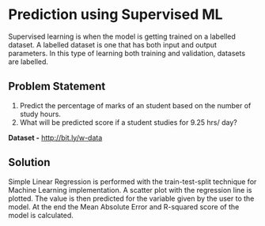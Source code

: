# Prediction using Supervised ML

Supervised learning is when the model is getting trained on a labelled dataset. A labelled dataset is one that has both input and output parameters. In this type of learning both training and validation, datasets are labelled.

## Problem Statement


1. Predict the percentage of marks of an student based on the number of study hours.
1. What will be predicted score if a student studies for 9.25 hrs/ day?

**Dataset -** http://bit.ly/w-data


## Solution

Simple Linear Regression is performed with the train-test-split technique for Machine Learning implementation. A scatter plot with the regression line is plotted. The value is then predicted for the variable given by the user to the model. At the end the Mean Absolute Error and R-squared score of the model is calculated.

